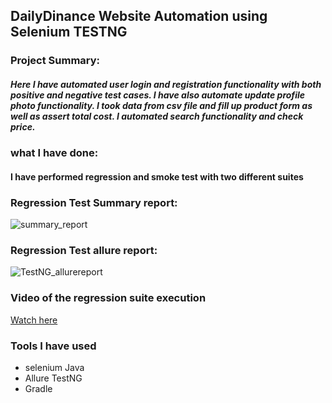 ## DailyDinance Website Automation using Selenium TESTNG
### Project Summary: 
##### Here I have automated user login and registration functionality with both positive and negative test cases. I have also automate update profile photo functionality.  I took data from  csv file and fill up product form as well as assert total cost. I automated search functionality and check price.

### what I have done:
#### I have performed regression and smoke test with two different suites
### Regression Test Summary report:
![summary_report](https://github.com/user-attachments/assets/235d52c0-2755-45d9-b450-f409ed7be3b4)
### Regression Test allure report:
![TestNG_allurereport](https://github.com/user-attachments/assets/7c563d10-df50-4716-b4bd-fba236b7374b)
### Video of the regression suite execution
[Watch here](https://drive.google.com/file/d/1DoS50tmdHoyvrr8DbzOROjgdoXyb-MvV/view?usp=sharing)
### Tools I have used
- selenium Java
- Allure TestNG
- Gradle
  
